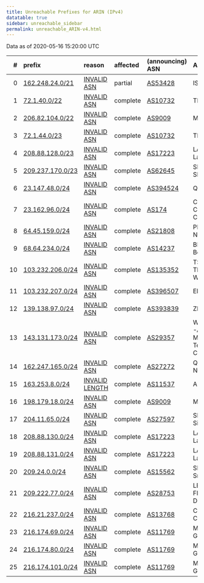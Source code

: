 ```yaml
---
title: Unreachable Prefixes for ARIN (IPv4)
datatable: true
sidebar: unreachable_sidebar
permalink: unreachable_ARIN-v4.html
---
```


Data as of 2020-05-16 15:20:00 UTC


<div class="datatable-begin"></div>

|   # | prefix                                                     | reason                                                                                                   | affected   | (announcing) ASN                         | AS Name                                                         |   unreachable /24s |
|----:|:-----------------------------------------------------------|:---------------------------------------------------------------------------------------------------------|:-----------|:-----------------------------------------|:----------------------------------------------------------------|-------------------:|
|   0 | [162.248.24.0/21](https://stat.ripe.net/162.248.24.0/21)   | [INVALID ASN](https://rpki-validator.ripe.net/announcement-preview?asn=AS53428&prefix=162.248.24.0/21)   | partial    | [AS53428](unreachable_AS53428-v4.html)   | ISCS                                                            |                  8 |
|   1 | [72.1.40.0/22](https://stat.ripe.net/72.1.40.0/22)         | [INVALID ASN](https://rpki-validator.ripe.net/announcement-preview?asn=AS10732&prefix=72.1.40.0/22)      | complete   | [AS10732](unreachable_AS10732-v4.html)   | TIERRANET                                                       |                  4 |
|   2 | [206.82.104.0/22](https://stat.ripe.net/206.82.104.0/22)   | [INVALID ASN](https://rpki-validator.ripe.net/announcement-preview?asn=AS9009&prefix=206.82.104.0/22)    | complete   | [AS9009](unreachable_AS9009-v4.html)     | M247 - M247 Ltd                                                 |                  4 |
|   3 | [72.1.44.0/23](https://stat.ripe.net/72.1.44.0/23)         | [INVALID ASN](https://rpki-validator.ripe.net/announcement-preview?asn=AS10732&prefix=72.1.44.0/23)      | complete   | [AS10732](unreachable_AS10732-v4.html)   | TIERRANET                                                       |                  2 |
|   4 | [208.88.128.0/23](https://stat.ripe.net/208.88.128.0/23)   | [INVALID ASN](https://rpki-validator.ripe.net/announcement-preview?asn=AS17223&prefix=208.88.128.0/23)   | complete   | [AS17223](unreachable_AS17223-v4.html)   | LATISYS-CHICAGO - Latisys-Chicago                               |                  2 |
|   5 | [209.237.170.0/23](https://stat.ripe.net/209.237.170.0/23) | [INVALID ASN](https://rpki-validator.ripe.net/announcement-preview?asn=AS62645&prefix=209.237.170.0/23)  | complete   | [AS62645](unreachable_AS62645-v4.html)   | SNAPNAMES - SNAPNAMES.COM                                       |                  2 |
|   6 | [23.147.48.0/24](https://stat.ripe.net/23.147.48.0/24)     | [INVALID ASN](https://rpki-validator.ripe.net/announcement-preview?asn=AS394524&prefix=23.147.48.0/24)   | complete   | [AS394524](unreachable_AS394524-v4.html) | QSCEND                                                          |                  1 |
|   7 | [23.162.96.0/24](https://stat.ripe.net/23.162.96.0/24)     | [INVALID ASN](https://rpki-validator.ripe.net/announcement-preview?asn=AS174&prefix=23.162.96.0/24)      | complete   | [AS174](unreachable_AS174-v4.html)       | COGENT-174 - Cogent Communications                              |                  1 |
|   8 | [64.45.159.0/24](https://stat.ripe.net/64.45.159.0/24)     | [INVALID ASN](https://rpki-validator.ripe.net/announcement-preview?asn=AS21808&prefix=64.45.159.0/24)    | complete   | [AS21808](unreachable_AS21808-v4.html)   | PRLSS - Peerless Network Inc                                    |                  1 |
|   9 | [68.64.234.0/24](https://stat.ripe.net/68.64.234.0/24)     | [INVALID ASN](https://rpki-validator.ripe.net/announcement-preview?asn=AS14237&prefix=68.64.234.0/24)    | complete   | [AS14237](unreachable_AS14237-v4.html)   | BEAMSPEED1 - Beamspeed LLC                                      |                  1 |
|  10 | [103.232.206.0/24](https://stat.ripe.net/103.232.206.0/24) | [INVALID ASN](https://rpki-validator.ripe.net/announcement-preview?asn=AS135352&prefix=103.232.206.0/24) | complete   | [AS135352](unreachable_AS135352-v4.html) | TSGNLCO-AS-AP The Signal Co. Wireless                           |                  1 |
|  11 | [103.232.207.0/24](https://stat.ripe.net/103.232.207.0/24) | [INVALID ASN](https://rpki-validator.ripe.net/announcement-preview?asn=AS396507&prefix=103.232.207.0/24) | complete   | [AS396507](unreachable_AS396507-v4.html) | EMERALD-ONION                                                   |                  1 |
|  12 | [139.138.97.0/24](https://stat.ripe.net/139.138.97.0/24)   | [INVALID ASN](https://rpki-validator.ripe.net/announcement-preview?asn=AS393839&prefix=139.138.97.0/24)  | complete   | [AS393839](unreachable_AS393839-v4.html) | ZIPWHIP                                                         |                  1 |
|  13 | [143.131.173.0/24](https://stat.ripe.net/143.131.173.0/24) | [INVALID ASN](https://rpki-validator.ripe.net/announcement-preview?asn=AS29357&prefix=143.131.173.0/24)  | complete   | [AS29357](unreachable_AS29357-v4.html)   | WATANIYATELECOM-AS - National Mobile Telecommunications Company |                  1 |
|  14 | [162.247.165.0/24](https://stat.ripe.net/162.247.165.0/24) | [INVALID ASN](https://rpki-validator.ripe.net/announcement-preview?asn=AS27272&prefix=162.247.165.0/24)  | complete   | [AS27272](unreachable_AS27272-v4.html)   | Q9-AS-CAL3 - Q9 Networks Inc.                                   |                  1 |
|  15 | [163.253.8.0/24](https://stat.ripe.net/163.253.8.0/24)     | [INVALID LENGTH](https://rpki-validator.ripe.net/announcement-preview?asn=AS11537&prefix=163.253.8.0/24) | complete   | [AS11537](unreachable_AS11537-v4.html)   | ABILENE                                                         |                  1 |
|  16 | [198.179.18.0/24](https://stat.ripe.net/198.179.18.0/24)   | [INVALID ASN](https://rpki-validator.ripe.net/announcement-preview?asn=AS9009&prefix=198.179.18.0/24)    | complete   | [AS9009](unreachable_AS9009-v4.html)     | M247 - M247 Ltd                                                 |                  1 |
|  17 | [204.11.65.0/24](https://stat.ripe.net/204.11.65.0/24)     | [INVALID ASN](https://rpki-validator.ripe.net/announcement-preview?asn=AS27597&prefix=204.11.65.0/24)    | complete   | [AS27597](unreachable_AS27597-v4.html)   | SITESERVER-IDC1 - Siteserver Hosting                            |                  1 |
|  18 | [208.88.130.0/24](https://stat.ripe.net/208.88.130.0/24)   | [INVALID ASN](https://rpki-validator.ripe.net/announcement-preview?asn=AS17223&prefix=208.88.130.0/24)   | complete   | [AS17223](unreachable_AS17223-v4.html)   | LATISYS-CHICAGO - Latisys-Chicago                               |                  1 |
|  19 | [208.88.131.0/24](https://stat.ripe.net/208.88.131.0/24)   | [INVALID ASN](https://rpki-validator.ripe.net/announcement-preview?asn=AS17223&prefix=208.88.131.0/24)   | complete   | [AS17223](unreachable_AS17223-v4.html)   | LATISYS-CHICAGO - Latisys-Chicago                               |                  1 |
|  20 | [209.24.0.0/24](https://stat.ripe.net/209.24.0.0/24)       | [INVALID ASN](https://rpki-validator.ripe.net/announcement-preview?asn=AS15562&prefix=209.24.0.0/24)     | complete   | [AS15562](unreachable_AS15562-v4.html)   | SNIJDERS - Job Snijders                                         |                  1 |
|  21 | [209.222.77.0/24](https://stat.ripe.net/209.222.77.0/24)   | [INVALID ASN](https://rpki-validator.ripe.net/announcement-preview?asn=AS28753&prefix=209.222.77.0/24)   | complete   | [AS28753](unreachable_AS28753-v4.html)   | LEASEWEB-DE-FRA-10 - Leaseweb Deutschland GmbH                  |                  1 |
|  22 | [216.21.237.0/24](https://stat.ripe.net/216.21.237.0/24)   | [INVALID ASN](https://rpki-validator.ripe.net/announcement-preview?asn=AS13768&prefix=216.21.237.0/24)   | complete   | [AS13768](unreachable_AS13768-v4.html)   | COGECO-PEER1 - Cogeco Peer 1                                    |                  1 |
|  23 | [216.174.69.0/24](https://stat.ripe.net/216.174.69.0/24)   | [INVALID ASN](https://rpki-validator.ripe.net/announcement-preview?asn=AS11769&prefix=216.174.69.0/24)   | complete   | [AS11769](unreachable_AS11769-v4.html)   | MOBILENETICS-LA-GW1                                             |                  1 |
|  24 | [216.174.80.0/24](https://stat.ripe.net/216.174.80.0/24)   | [INVALID ASN](https://rpki-validator.ripe.net/announcement-preview?asn=AS11769&prefix=216.174.80.0/24)   | complete   | [AS11769](unreachable_AS11769-v4.html)   | MOBILENETICS-LA-GW1                                             |                  1 |
|  25 | [216.174.101.0/24](https://stat.ripe.net/216.174.101.0/24) | [INVALID ASN](https://rpki-validator.ripe.net/announcement-preview?asn=AS11769&prefix=216.174.101.0/24)  | complete   | [AS11769](unreachable_AS11769-v4.html)   | MOBILENETICS-LA-GW1                                             |                  1 |

<div class="datatable-end"></div>